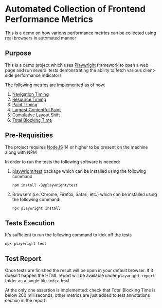 # Automated Collection of Frontend Performance Metrics

This is a demo on how varions performance metrics can be collected using real browsers in automated manner

## Purpose

This is a demo project which uses [Playwright](https://playwright.dev/) framework to open a web page and run several tests demonstrating the ability to fetch various client-side performance indicators

The following metrics are implemented as of now:

1. [Navigation Timing](https://developer.mozilla.org/en-US/docs/Web/API/Navigation_timing_API)
2. [Resource Timing](https://developer.mozilla.org/en-US/docs/Web/API/Resource_Timing_API/Using_the_Resource_Timing_API)
3. [Paint Timing](https://developer.mozilla.org/en-US/docs/Web/API/PerformancePaintTiming)
4. [Largest Contentful Paint](https://web.dev/lcp/)
5. [Cumulative Layout Shift](https://web.dev/cls/)
6. [Total Blocking Time](https://web.dev/tbt/)


## Pre-Requisities

The project requires [NodeJS](https://nodejs.org/en/) 14 or higher to be present on the machine along with NPM

In order to run the tests the following software is needed:

1. [playwright/test](https://www.npmjs.com/package/@playwright/test) package which can be installed using the following command

       npm install -D@playwright/test
2. Browsers (i.e. Chrome, Firefox, Safari, etc.) which can be installed using the following command:

       npx playwright install

## Tests Execution

It's sufficient to run the following command to kick off the tests 

    npx playwright test


## Test Report

Once tests are finished the result will be open in your default browser. If it doesn't happen the HTML report will be available under `playwright-report` folder as a single file `index.html`

At the only one assertion is implemented: check that Total Blocking Time is below 200 milliseconds, other metrics are just added to test annotations section in the report. 



